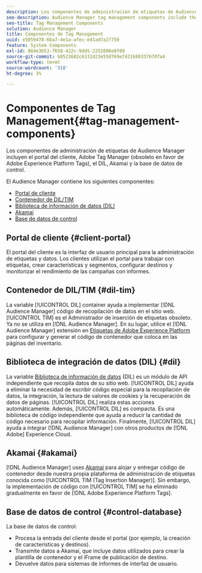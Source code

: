 ```yaml
---
description: Los componentes de administración de etiquetas de Audience Manager incluyen el portal del cliente, Adobe Tag Manager (obsoleto en favor de Adobe Experience Platform Launch), el DIL, Akamai y la base de datos de control.
seo-description: Audience Manager tag management components include the client portal, Adobe Tag Manager (deprecated in favor of Adobe Experience Platform Launch), DIL, Akamai, and the control database.
seo-title: Tag Management Components
solution: Audience Manager
title: Componentes de Tag Management
uuid: e5059478-6ba7-4e1a-afec-e41ad7a27750
feature: System Components
exl-id: 064e3653-7658-422c-9dd5-2252806e8f09
source-git-commit: b0521682c6332d23e55d769e7421680337670fa4
workflow-type: tm+mt
source-wordcount: '318'
ht-degree: 3%

---
```


# Componentes de Tag Management{#tag-management-components}

Los componentes de administración de etiquetas de Audience Manager incluyen el portal del cliente, Adobe Tag Manager (obsoleto en favor de Adobe Experience Platform Tags), el DIL, Akamai y la base de datos de control.

<!-- 

c_comptag.xml

 -->

El Audience Manager contiene los siguientes componentes:

* [Portal de cliente](../../reference/system-components/components-tag-management.md#client-portal)
* [Contenedor de DIL/TIM](../../reference/system-components/components-tag-management.md#dil-tim)
* [Biblioteca de información de datos (DIL)](../../reference/system-components/components-tag-management.md#dil)
* [Akamai](../../reference/system-components/components-tag-management.md#akamai)
* [Base de datos de control](../../reference/system-components/components-tag-management.md#control-database)

## Portal de cliente {#client-portal}

El portal del cliente es la interfaz de usuario principal para la administración de etiquetas y datos. Los clientes utilizan el portal para trabajar con etiquetas, crear características y segmentos, configurar destinos y monitorizar el rendimiento de las campañas con informes.

## Contenedor de DIL/TIM {#dil-tim}

La variable [!UICONTROL DIL] container ayuda a implementar [!DNL Audience Manager] código de recopilación de datos en el sitio web. [!UICONTROL TIM] es el Administrador de inserción de etiquetas obsoleto. Ya no se utiliza en [!DNL Audience Manager]. En su lugar, utilice el [!DNL Audience Manager] extensión en [Etiquetas de Adobe Experience Platform](https://experienceleague.adobe.com/docs/experience-platform/tags/extensions/adobe/audience-manager/overview.html) para configurar y generar el código de contenedor que coloca en las páginas del inventario.

## Biblioteca de integración de datos (DIL) {#dil}

La variable [Biblioteca de información de datos](../../dil/dil-overview.md) (DIL) es un módulo de API independiente que recopila datos de su sitio web. [!UICONTROL DIL] ayuda a eliminar la necesidad de escribir código especial para la recopilación de datos, la integración, la lectura de valores de cookies y la recuperación de datos de páginas. [!UICONTROL DIL] realiza estas acciones automáticamente. Además, [!UICONTROL DIL] es compacta. Es una biblioteca de código independiente que ayuda a reducir la cantidad de código necesario para recopilar información. Finalmente, [!UICONTROL DIL] ayuda a integrar [!DNL Audience Manager] con otros productos de [!DNL Adobe] Experience Cloud.

## Akamai {#akamai}

[!DNL Audience Manager] uses [Akamai](https://www.akamai.com/us/en/about/) para alojar y entregar código de contenedor desde nuestra propia plataforma de administración de etiquetas conocida como [!UICONTROL TIM (Tag Insertion Manager)]. Sin embargo, la implementación de código con [!UICONTROL TIM] se ha eliminado gradualmente en favor de [!DNL Adobe Experience Platform Tags].

## Base de datos de control {#control-database}

La base de datos de control:

* Procesa la entrada del cliente desde el portal (por ejemplo, la creación de características y destinos).
* Transmite datos a Akamai, que incluye datos utilizados para crear la plantilla de contenedor y el iFrame de publicación de destino.
* Devuelve datos para sistemas de informes de interfaz de usuario.
